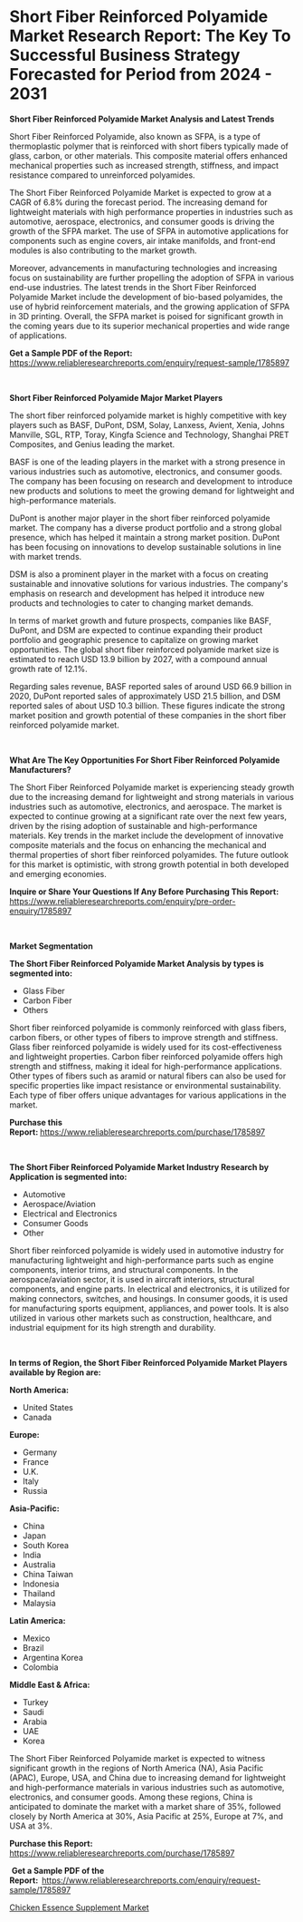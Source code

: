 <p><h1>Short Fiber Reinforced Polyamide Market Research Report: The Key To Successful Business Strategy Forecasted for Period from 2024 - 2031</h1></p><p><strong>Short Fiber Reinforced Polyamide Market Analysis and Latest Trends</strong></p>
<p><p>Short Fiber Reinforced Polyamide, also known as SFPA, is a type of thermoplastic polymer that is reinforced with short fibers typically made of glass, carbon, or other materials. This composite material offers enhanced mechanical properties such as increased strength, stiffness, and impact resistance compared to unreinforced polyamides.</p><p>The Short Fiber Reinforced Polyamide Market is expected to grow at a CAGR of 6.8% during the forecast period. The increasing demand for lightweight materials with high performance properties in industries such as automotive, aerospace, electronics, and consumer goods is driving the growth of the SFPA market. The use of SFPA in automotive applications for components such as engine covers, air intake manifolds, and front-end modules is also contributing to the market growth.</p><p>Moreover, advancements in manufacturing technologies and increasing focus on sustainability are further propelling the adoption of SFPA in various end-use industries. The latest trends in the Short Fiber Reinforced Polyamide Market include the development of bio-based polyamides, the use of hybrid reinforcement materials, and the growing application of SFPA in 3D printing. Overall, the SFPA market is poised for significant growth in the coming years due to its superior mechanical properties and wide range of applications.</p></p>
<p><strong>Get a Sample PDF of the Report:&nbsp;</strong> <a href="https://www.reliableresearchreports.com/enquiry/request-sample/1785897">https://www.reliableresearchreports.com/enquiry/request-sample/1785897</a></p>
<p>&nbsp;</p>
<p><strong>Short Fiber Reinforced Polyamide Major Market Players</strong></p>
<p><p>The short fiber reinforced polyamide market is highly competitive with key players such as BASF, DuPont, DSM, Solay, Lanxess, Avient, Xenia, Johns Manville, SGL, RTP, Toray, Kingfa Science and Technology, Shanghai PRET Composites, and Genius leading the market.</p><p>BASF is one of the leading players in the market with a strong presence in various industries such as automotive, electronics, and consumer goods. The company has been focusing on research and development to introduce new products and solutions to meet the growing demand for lightweight and high-performance materials.</p><p>DuPont is another major player in the short fiber reinforced polyamide market. The company has a diverse product portfolio and a strong global presence, which has helped it maintain a strong market position. DuPont has been focusing on innovations to develop sustainable solutions in line with market trends.</p><p>DSM is also a prominent player in the market with a focus on creating sustainable and innovative solutions for various industries. The company's emphasis on research and development has helped it introduce new products and technologies to cater to changing market demands.</p><p>In terms of market growth and future prospects, companies like BASF, DuPont, and DSM are expected to continue expanding their product portfolio and geographic presence to capitalize on growing market opportunities. The global short fiber reinforced polyamide market size is estimated to reach USD 13.9 billion by 2027, with a compound annual growth rate of 12.1%.</p><p>Regarding sales revenue, BASF reported sales of around USD 66.9 billion in 2020, DuPont reported sales of approximately USD 21.5 billion, and DSM reported sales of about USD 10.3 billion. These figures indicate the strong market position and growth potential of these companies in the short fiber reinforced polyamide market.</p></p>
<p>&nbsp;</p>
<p><strong>What Are The Key Opportunities For Short Fiber Reinforced Polyamide Manufacturers?</strong></p>
<p><p>The Short Fiber Reinforced Polyamide market is experiencing steady growth due to the increasing demand for lightweight and strong materials in various industries such as automotive, electronics, and aerospace. The market is expected to continue growing at a significant rate over the next few years, driven by the rising adoption of sustainable and high-performance materials. Key trends in the market include the development of innovative composite materials and the focus on enhancing the mechanical and thermal properties of short fiber reinforced polyamides. The future outlook for this market is optimistic, with strong growth potential in both developed and emerging economies.</p></p>
<p><strong>Inquire or Share Your Questions If Any Before Purchasing This Report:</strong> <a href="https://www.reliableresearchreports.com/enquiry/pre-order-enquiry/1785897">https://www.reliableresearchreports.com/enquiry/pre-order-enquiry/1785897</a></p>
<p>&nbsp;</p>
<p><strong>Market Segmentation</strong></p>
<p><strong>The Short Fiber Reinforced Polyamide Market Analysis by types is segmented into:</strong></p>
<p><ul><li>Glass Fiber</li><li>Carbon Fiber</li><li>Others</li></ul></p>
<p><p>Short fiber reinforced polyamide is commonly reinforced with glass fibers, carbon fibers, or other types of fibers to improve strength and stiffness. Glass fiber reinforced polyamide is widely used for its cost-effectiveness and lightweight properties. Carbon fiber reinforced polyamide offers high strength and stiffness, making it ideal for high-performance applications. Other types of fibers such as aramid or natural fibers can also be used for specific properties like impact resistance or environmental sustainability. Each type of fiber offers unique advantages for various applications in the market.</p></p>
<p><strong>Purchase this Report:&nbsp;</strong><a href="https://www.reliableresearchreports.com/purchase/1785897">https://www.reliableresearchreports.com/purchase/1785897</a></p>
<p>&nbsp;</p>
<p><strong>The Short Fiber Reinforced Polyamide Market Industry Research by Application is segmented into:</strong></p>
<p><ul><li>Automotive</li><li>Aerospace/Aviation</li><li>Electrical and Electronics</li><li>Consumer Goods</li><li>Other</li></ul></p>
<p><p>Short fiber reinforced polyamide is widely used in automotive industry for manufacturing lightweight and high-performance parts such as engine components, interior trims, and structural components. In the aerospace/aviation sector, it is used in aircraft interiors, structural components, and engine parts. In electrical and electronics, it is utilized for making connectors, switches, and housings. In consumer goods, it is used for manufacturing sports equipment, appliances, and power tools. It is also utilized in various other markets such as construction, healthcare, and industrial equipment for its high strength and durability.</p></p>
<p>&nbsp;</p>
<p><strong>In terms of Region, the Short Fiber Reinforced Polyamide Market Players available by Region are:</strong></p>
<p>
    <p> <strong> North America: </strong>
        <ul>
            <li>United States</li>
            <li>Canada</li>
        </ul>
        </p> 
    <p> <strong> Europe: </strong>
        <ul>
            <li>Germany</li>
            <li>France</li>
            <li>U.K.</li>
            <li>Italy</li>
            <li>Russia</li>
        </ul>
        </p> 
    <p> <strong> Asia-Pacific: </strong>
        <ul>
            <li>China</li>
            <li>Japan</li>
            <li>South Korea</li>
            <li>India</li>
            <li>Australia</li>
            <li>China Taiwan</li>
            <li>Indonesia</li>
            <li>Thailand</li>
            <li>Malaysia</li>
        </ul>
        </p> 
    <p> <strong> Latin America: </strong>
        <ul>
            <li>Mexico</li>
            <li>Brazil</li>
            <li>Argentina Korea</li>
            <li>Colombia</li>
        </ul>
        </p> 
    <p> <strong> Middle East & Africa: </strong>
        <ul>
            <li>Turkey</li>
            <li>Saudi</li>
            <li>Arabia</li>
            <li>UAE</li>
            <li>Korea</li>
        </ul>
    </p>
    </p>
<p><p>The Short Fiber Reinforced Polyamide market is expected to witness significant growth in the regions of North America (NA), Asia Pacific (APAC), Europe, USA, and China due to increasing demand for lightweight and high-performance materials in various industries such as automotive, electronics, and consumer goods. Among these regions, China is anticipated to dominate the market with a market share of 35%, followed closely by North America at 30%, Asia Pacific at 25%, Europe at 7%, and USA at 3%.</p></p>
<p><strong>Purchase this Report: </strong><a href="https://www.reliableresearchreports.com/purchase/1785897">https://www.reliableresearchreports.com/purchase/1785897</a></p>
<p>&nbsp;<strong>Get a Sample PDF of the Report:&nbsp;&nbsp;</strong><a href="https://www.reliableresearchreports.com/enquiry/request-sample/1785897">https://www.reliableresearchreports.com/enquiry/request-sample/1785897</a></p>
<p><strong></strong></p>
<p><p><a href="https://github.com/brenzgnarento/Market-Research-Report-List-1/blob/main/chicken-essence-supplement-market.md">Chicken Essence Supplement Market</a></p></p>